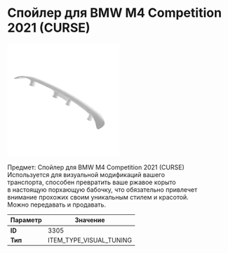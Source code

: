 # Спойлер для BMW M4 Competition 2021 (CURSE)

![Item Image](../img/3305.webp?raw=true)

Предмет: Спойлер для BMW M4 Competition 2021 (CURSE)<br>Используется для визуальной модификаций вашего<br>транспорта, способен превратить ваше ржавое корыто<br>в настоящую порхающую бабочку, что обязательно привлечет<br>внимание прохожих своим уникальным стилем и красотой.<br>Можно передавать и продавать.


| Параметр | Значение |
|----------|----------|
| **ID** | 3305 |
| **Тип** | ITEM_TYPE_VISUAL_TUNING |

